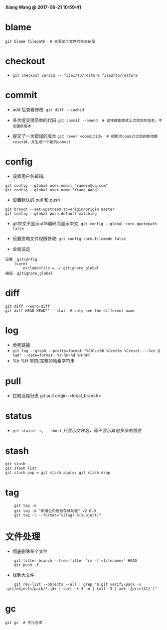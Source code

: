 **Xiang Wang @ 2017-06-21 10:59:41**

# blame
```
git blame filepath  # 查看某个文件的修改记录
```

# checkout
* `git checkout versin -- file1/to/restore file2/to/restore`

# commit
* add 后查看修改: `git diff --cached`

* 多次提交很简单的代码 `git commit --amend  # 这样就能修改上次提交的信息，不创建新版本`

* 提交了一次错误的版本 `git rever <commitid>  # 把那次commit之后的修改都reset掉，并生成一个新的commit`

# config
* 设置用户名邮箱:
```
git config --global user.email "ramwin@qq.com"
git config --global user.name "Xiang Wang"
```
* 设置默认的 pull 和 push
```
git branch --set-upstream-to=origin/origin master
git config --global push.default matching
```

* git中文不显示utf8编码而显示中文: `git config --global core.quotepath false`

* 设置忽略文件权限修改: `git config core.filemode false`

* 全局设定
```
设置 .gitconfig
    [core]
        excludesfile = ~/.gitignore_global
编辑 .gitignore_global
```

# diff
```
git diff --word-diff
git diff HEAD HEAD^^ --stat  # only see the different name
```

# log
* [参考链接](http://blog.sina.com.cn/s/blog_601f224a01012wat.html)
* `git log --graph --pretty=format:"%Cblue%h %Cred%s %Creset----%cn @ %ad" --date=format:'%Y-%m-%d %H:%M'`
* %h %H 简短/完整的哈希字符串

# pull
* 拉取远程分支 git pull origin <branch>:<local_branch>

# status
* `git status -s, --short` *只显示文件名，而不显示其他多余的信息*

# stash
```
git stash
git stash list
git stash pop = git stash apply; git stash drop
```


# tag
```
    git tag -n
    git tag -m "新增公司信息存储功能" v2.0.0
    git tag -l --format="%(tag) %(subject)"
```

# 文件处理
* 彻底删除某个文件
```
    git filter-branch --tree-filter 'rm -f <filename>' HEAD
    git push -f
```
* 找到大文件
```
    git rev-list --objects --all | grep "$(git verify-pack -v .git/objects/pack/*.idx | sort -k 3 -n | tail -5 | awk '{print$1}')"
```

# gc
```
git gc  # 优化仓库
```
